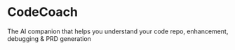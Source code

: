 # CodeCoach
The AI companion that helps you understand your code repo, enhancement, debugging &amp; PRD generation
